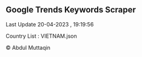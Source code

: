 

## Google Trends Keywords Scraper 
 
Last Update 20-04-2023 , 19:19:56

Country List :
VIETNAM.json



© Abdul Muttaqin 
